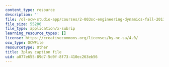 ```yaml
---
content_type: resource
description: ''
file: /ol-ocw-studio-app/courses/2-003sc-engineering-dynamics-fall-2011/a077e65589d75d0f8f73410ec263eb56_PZ1zxBO1kO8.vtt
file_size: 55206
file_type: application/x-subrip
learning_resource_types: []
license: https://creativecommons.org/licenses/by-nc-sa/4.0/
ocw_type: OCWFile
resourcetype: Other
title: 3play caption file
uid: a077e655-89d7-5d0f-8f73-410ec263eb56
---
```

